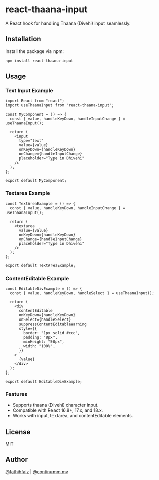 
# react-thaana-input

A React hook for handling Thaana (Divehi) input seamlessly.

## Installation

Install the package via npm:

```bash
npm install react-thaana-input
```

## Usage

### Text Input Example

```tsx
import React from "react";
import useThaanaInput from "react-thaana-input";

const MyComponent = () => {
  const { value, handleKeyDown, handleInputChange } = useThaanaInput();

  return (
    <input
      type="text"
      value={value}
      onKeyDown={handleKeyDown}
      onChange={handleInputChange}
      placeholder="Type in Dhivehi"
    />
  );
};

export default MyComponent;
```

### Textarea Example

```tsx
const TextAreaExample = () => {
  const { value, handleKeyDown, handleInputChange } = useThaanaInput();

  return (
    <textarea
      value={value}
      onKeyDown={handleKeyDown}
      onChange={handleInputChange}
      placeholder="Type in Dhivehi"
    />
  );
};

export default TextAreaExample;
```

### ContentEditable Example

```tsx
const EditableDivExample = () => {
  const { value, handleKeyDown, handleSelect } = useThaanaInput();

  return (
    <div
      contentEditable
      onKeyDown={handleKeyDown}
      onSelect={handleSelect}
      suppressContentEditableWarning
      style={{
        border: "1px solid #ccc",
        padding: "8px",
        minHeight: "50px",
        width: "100%",
      }}
    >
      {value}
    </div>
  );
};

export default EditableDivExample;

```

### Features

- Supports thaana (Divehi) character input.
- Compatible with React 16.8+, 17.x, and 18.x.
- Works with input, textarea, and contentEditable elements.

## License

MIT

## Author

[@fathihfaiz](https://github.com/fathihfaiz) | [@continumm.mv](https://continumm.mv)
